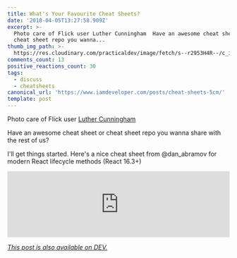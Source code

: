 ```yaml
---
title: What's Your Favourite Cheat Sheets?
date: '2018-04-05T13:27:58.909Z'
excerpt: >-
  Photo care of Flick user Luther Cunningham  Have an awesome cheat sheet or
  cheat sheet repo you wanna...
thumb_img_path: >-
  https://res.cloudinary.com/practicaldev/image/fetch/s--r2953H4R--/c_imagga_scale,f_auto,fl_progressive,h_420,q_auto,w_1000/https://thepracticaldev.s3.amazonaws.com/i/b1fs54ljjhu08hzcj4tk.jpg
comments_count: 13
positive_reactions_count: 30
tags:
  - discuss
  - cheatsheets
canonical_url: 'https://www.iamdeveloper.com/posts/cheat-sheets-5cm/'
template: post
---
```



Photo care of Flick user [Luther Cunningham](https://www.flickr.com/photos/21155452@N08/2099818325/)

Have an awesome cheat sheet or cheat sheet repo you wanna share with the rest of us?

I'll get things started. Here's a nice cheat sheet from @dan_abramov for modern React lifecycle methods (React 16.3+)


<iframe class="liquidTag" src="https://dev.to/embed/twitter?args=981712092611989509" style="border: 0; width: 100%;"></iframe>


*[This post is also available on DEV.](https://dev.to/nickytonline/cheat-sheets-5cm)*


<script>
const parent = document.getElementsByTagName('head')[0];
const script = document.createElement('script');
script.type = 'text/javascript';
script.src = 'https://cdnjs.cloudflare.com/ajax/libs/iframe-resizer/4.1.1/iframeResizer.min.js';
script.charset = 'utf-8';
script.onload = function() {
    window.iFrameResize({}, '.liquidTag');
};
parent.appendChild(script);
</script>    
